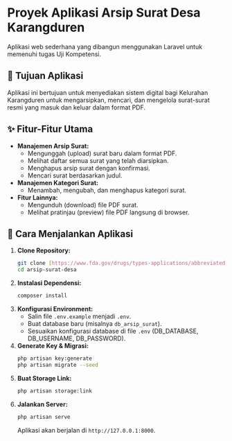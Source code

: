 # Proyek Aplikasi Arsip Surat Desa Karangduren

Aplikasi web sederhana yang dibangun menggunakan Laravel untuk memenuhi tugas Uji Kompetensi.

## 📝 Tujuan Aplikasi

Aplikasi ini bertujuan untuk menyediakan sistem digital bagi Kelurahan Karangduren untuk mengarsipkan, mencari, dan mengelola surat-surat resmi yang masuk dan keluar dalam format PDF.

## ✨ Fitur-Fitur Utama

-   **Manajemen Arsip Surat:**
    -   Mengunggah (upload) surat baru dalam format PDF.
    -   Melihat daftar semua surat yang telah diarsipkan.
    -   Menghapus arsip surat dengan konfirmasi.
    -   Mencari surat berdasarkan judul.
-   **Manajemen Kategori Surat:**
    -   Menambah, mengubah, dan menghapus kategori surat.
-   **Fitur Lainnya:**
    -   Mengunduh (download) file PDF surat.
    -   Melihat pratinjau (preview) file PDF langsung di browser.

## 🚀 Cara Menjalankan Aplikasi

1.  **Clone Repository:**
    ```bash
    git clone [https://www.fda.gov/drugs/types-applications/abbreviated-new-drug-application-anda](https://www.fda.gov/drugs/types-applications/abbreviated-new-drug-application-anda)
    cd arsip-surat-desa
    ```
2.  **Instalasi Dependensi:**
    ```bash
    composer install
    ```
3.  **Konfigurasi Environment:**
    -   Salin file `.env.example` menjadi `.env`.
    -   Buat database baru (misalnya `db_arsip_surat`).
    -   Sesuaikan konfigurasi database di file `.env` (DB_DATABASE, DB_USERNAME, DB_PASSWORD).
4.  **Generate Key & Migrasi:**
    ```bash
    php artisan key:generate
    php artisan migrate --seed
    ```
5.  **Buat Storage Link:**
    ```bash
    php artisan storage:link
    ```
6.  **Jalankan Server:**
    ```bash
    php artisan serve
    ```
    Aplikasi akan berjalan di `http://127.0.0.1:8000`.
